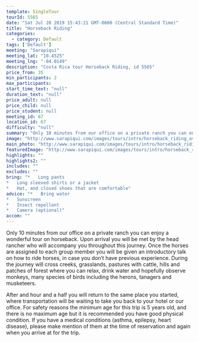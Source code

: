 ```yaml
---
template: SingleTour
tourId: 5565
date: "Sat Jul 20 2019 15:43:21 GMT-0600 (Central Standard Time)"
title: "Horseback Riding"
categories: 
  - category: Default
tags: ['Default']
meeting: "Sarapiqui"
meeting_lat: "10.4525"
meeting_lng: "-84.0149"
description: "Costa Rica tour Horseback Riding, id 5565"
price_from: 35
min_participants: 2
max_participants: 
start_time_text: "null"
duration_text: "null"
price_adult: null
price_child: null
price_student: null
meeting_id: 67
location_id: 67
difficulty: "null"
summary: "Only 10 minutes from our office on a private ranch you can enjoy a wonderful tour on horseback. Upon arrival you will be met by the head rancher who will accompany you throughout this journey. Once the horses are assigned to each group member you will be given an introductory talk on how to ride horses, in case you don’t have previous experience. Prior experience is not required whatsoever and it will not be a problem if you don&apos;t have any for this ride."
image: "http://www.sarapiqui.com/images/tours/intro/horseback_riding_aventuras_sarapiqui_intro.png"
main_photo: "http://www.sarapiqui.com/images/tours/intro/horseback_riding_aventuras_sarapiqui_intro.png"
featuredImage: "http://www.sarapiqui.com/images/tours/intro/horseback_riding_aventuras_sarapiqui_intro.png"
highlights: ""
highlights2: ""
includes: ""
excludes: ""
bring: "*   Long pants
*   Long sleeved shirts or a jacket
*   Hat, and closed shoes that are comfortable"
advice: "*   Bring water
*   Sunscreen
*   Insect repellent
*   Camera (optional)"
accom: ""
---
```

Only 10 minutes from our office on a private ranch you can enjoy a wonderful tour on horseback. Upon arrival you will be met by the head rancher who will accompany you throughout this journey. Once the horses are assigned to each group member you will be given an introductory talk on how to ride horses, in case you don’t have previous experience. During the journey will cross creeks, grasslands, pastures with cattle, hills and patches of forest where you can relax, drink water and hopefully observe monkeys, many species of birds including the herons, tanagers and musketeers.

After and hour and a half you will return to the same place you started, where transportation will be waiting to take you back to your hotel or our office. For safety reasons the minimum age for this trip is 5 years old, and there is no maximum age but it is recommended you have good physical condition. If you have a medical conditions (asthma, epilepsy, heart disease), please make mention of them at the time of reservation and again when you arrive at for the trip.